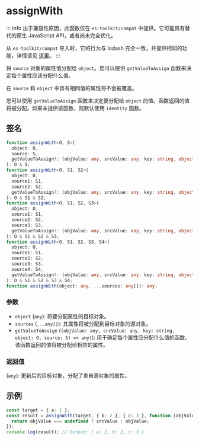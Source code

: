 # assignWith

::: info
出于兼容性原因，此函数仅在 `es-toolkit/compat` 中提供。它可能具有替代的原生 JavaScript API，或者尚未完全优化。

从 `es-toolkit/compat` 导入时，它的行为与 lodash 完全一致，并提供相同的功能，详情请见 [这里](../../../compatibility.md)。
:::

将 `source` 对象的属性值分配给 `object`。您可以提供 `getValueToAssign` 函数来决定每个属性应该分配什么值。

在 `source` 和 `object` 中具有相同值的属性将不会被覆盖。

您可以使用 `getValueToAssign` 函数来决定要分配给 `object` 的值。函数返回的值将被分配。如果未提供该函数，则默认使用 `identity` 函数。

## 签名

```typescript
function assignWith<O, S>(
  object: O,
  source: S,
  getValueToAssign?: (objValue: any, srcValue: any, key: string, object: O, source: S) => any
): O & S;
function assignWith<O, S1, S2>(
  object: O,
  source1: S1,
  source2: S2,
  getValueToAssign?: (objValue: any, srcValue: any, key: string, object: O, source: S1 | S2) => any
): O & S1 & S2;
function assignWith<O, S1, S2, S3>(
  object: O,
  source1: S1,
  source2: S2,
  source3: S3,
  getValueToAssign?: (objValue: any, srcValue: any, key: string, object: O, source: S1 | S2 | S3) => any
): O & S1 & S2 & S3;
function assignWith<O, S1, S2, S3, S4>(
  object: O,
  source1: S1,
  source2: S2,
  source3: S3,
  source4: S4,
  getValueToAssign?: (objValue: any, srcValue: any, key: string, object: O, source: S1 | S2 | S3 | S4) => any
): O & S1 & S2 & S3 & S4;
function assignWith(object: any, ...sources: any[]): any;
```

### 参数

- `object` (`any`): 将要分配属性的目标对象。
- `sources` (`...any[]`): 其属性将被分配到目标对象的源对象。
- `getValueToAssign` (`(objValue: any, srcValue: any, key: string, object: O, source: S) => any)`): 用于确定每个属性应分配什么值的函数。该函数返回的值将被分配给相应的属性。

### 返回值

(`any`): 更新后的目标对象，分配了来自源对象的属性。

## 示例

```typescript
const target = { a: 1 };
const result = assignWith(target, { b: 2 }, { c: 3 }, function (objValue, srcValue) {
  return objValue === undefined ? srcValue : objValue;
});
console.log(result); // Output: { a: 1, b: 2, c: 3 }
```
